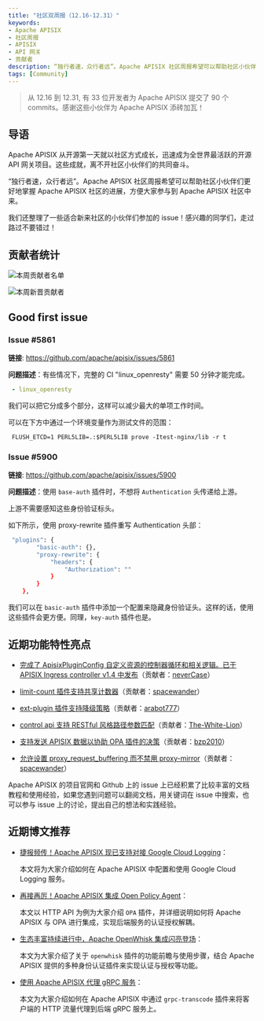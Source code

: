 ```yaml
---
title: "社区双周报（12.16-12.31）"
keywords: 
- Apache APISIX
- 社区周报
- APISIX
- API 网关
- 贡献者
description: “独行者速，众行者远”。Apache APISIX 社区周报希望可以帮助社区小伙伴们更好地掌握 Apache APISIX 社区的每周进展，方便大家参与到 Apache APISIX 社区中来。
tags: [Community]
---
```


> 从 12.16 到 12.31, 有 33 位开发者为 Apache APISIX 提交了 90 个 commits。感谢这些小伙伴为 Apache APISIX 添砖加瓦！

<!--truncate-->

## 导语

Apache APISIX 从开源第一天就以社区方式成长，迅速成为全世界最活跃的开源 API 网关项目。这些成就，离不开社区小伙伴们的共同奋斗。

“独行者速，众行者远”。Apache APISIX 社区周报希望可以帮助社区小伙伴们更好地掌握 Apache APISIX 社区的进展，方便大家参与到 Apache APISIX 社区中来。

我们还整理了一些适合新来社区的小伙伴们参加的 issue！感兴趣的同学们，走过路过不要错过！

## 贡献者统计

![本周贡献者名单](https://static.apiseven.com/202108/1641356905322-c0fdef6a-370f-4369-b4b8-3e296cdfeb7f.png)

![本周新晋贡献者](https://static.apiseven.com/202108/1641363865367-2500996c-30e9-465e-9a52-2c2981b9b8b2.png)

## Good first issue

### Issue #5861

**链接**: https://github.com/apache/apisix/issues/5861

**问题描述**：有些情况下，完整的 CI "linux_openresty" 需要 50 分钟才能完成。

```YAML
 - linux_openresty
```

我们可以把它分成多个部分，这样可以减少最大的单项工作时间。

可以在下方中通过一个环境变量作为测试文件的范围：

```Shell
 FLUSH_ETCD=1 PERL5LIB=.:$PERL5LIB prove -Itest-nginx/lib -r t
```

### Issue #5900

**链接**: https://github.com/apache/apisix/issues/5900

**问题描述**：使用 `base-auth` 插件时，不想将 `Authentication` 头传递给上游。

上游不需要感知这些身份验证标头。

如下所示，使用 proxy-rewrite 插件重写 Authentication 头部：

```Bash
 "plugins": {
        "basic-auth": {},
        "proxy-rewrite": {
            "headers": {
                "Authorization": ""
            }
        }
    },
```

我们可以在 `basic-auth` 插件中添加一个配置来隐藏身份验证头。这样的话，使用这些插件会更方便。同理，`key-auth` 插件也是。

## 近期功能特性亮点

- [完成了 ApisixPluginConfig 自定义资源的控制器循环和相关逻辑。已于 APISIX Ingress controller v1.4 中发布](https://github.com/apache/apisix-ingress-controller/pull/815)（贡献者：[neverCase](https://github.com/neverCase)）

- [limit-count 插件支持共享计数器](https://github.com/apache/apisix/pull/5881)（贡献者：[spacewander](https://github.com/spacewander)）

- [ext-plugin 插件支持降级策略](https://github.com/apache/apisix/pull/5897)（贡献者：[arabot777](https://github.com/arabot777)）

- [control api 支持 RESTful 风格路径参数匹配](https://github.com/apache/apisix/pull/5934)（贡献者：[The-White-Lion](https://github.com/The-White-Lion)）

- [支持发送 APISIX 数据以协助 OPA 插件的决策](https://github.com/apache/apisix/pull/5874)（贡献者：[bzp2010](https://github.com/bzp2010)）

- [允许设置 proxy_request_buffering 而不禁用 proxy-mirror](https://github.com/apache/apisix/pull/5943)（贡献者：[spacewander](https://github.com/spacewander)）

Apache APISIX 的项目官网和 Github 上的 issue 上已经积累了比较丰富的文档教程和使用经验，如果您遇到问题可以翻阅文档，用关键词在 issue 中搜索，也可以参与 issue 上的讨论，提出自己的想法和实践经验。

## 近期博文推荐

- [捷报频传！Apache APISIX 现已支持对接 Google Cloud Logging](https://apisix.apache.org/zh/blog/2021/12/22/google-logging)：

  本文将为大家介绍如何在 Apache APISIX 中配置和使用 Google Cloud Logging 服务。

- [再接再厉！Apache APISIX 集成 Open Policy Agent](https://apisix.apache.org/zh/blog/2021/12/24/open-policy-agent)：

  本文以 HTTP API 为例为大家介绍 `OPA` 插件，并详细说明如何将 Apache APISIX 与 OPA 进行集成，实现后端服务的认证授权解耦。

- [生态丰富持续进行中，Apache OpenWhisk 集成闪亮登场](https://apisix.apache.org/zh/blog/2021/12/24/apisix-integrate-openwhisk-plugin)：

  本文为大家介绍了关于 `openwhisk` 插件的功能前瞻与使用步骤，结合 Apache APISIX 提供的多种身份认证插件来实现认证与授权等功能。

- [使用 Apache APISIX 代理 gRPC 服务](https://apisix.apache.org/zh/blog/2021/12/30/apisix-proxy-grpc-service)：

  本文为大家介绍如何在 Apache APISIX 中通过 `grpc-transcode` 插件来将客户端的 HTTP 流量代理到后端 gRPC 服务上。
